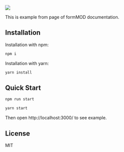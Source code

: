 <img src="https://nickorsk2017.github.io/formMOD/public/formModLogo.svg">

This is example from page of formMOD documentation.

## Installation

Installation with npm:
```bash
npm i
```

Installation with yarn:
```bash
yarn install
```
## Quick Start

```bash
npm run start
```

```bash
yarn start
```

Then open http://localhost:3000/ to see example.

## License
MIT
